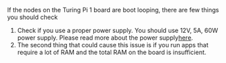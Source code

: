 <p dir="auto">If the nodes on the Turing Pi 1 board are boot looping, there are few things you should check</p>
<ol dir="auto">
<li>Check if you use a proper power supply. You should use 12V, 5A, 60W power supply. Please read more about the power supply<a href="https://github.com/turing-machines/v1-docs/blob/master/get-started/power-supply.md">here</a>.</li>
<li>The second thing that could cause this issue is if you run apps that require a lot of RAM and the total RAM on the board is insufficient.</li>
</ol>